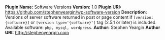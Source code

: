 **Plugin Name:** Software Versions
**Version:** 1.0
**Plugin URI:** https://github.com/stephenyeargin/wp-software-version
**Description:** Versions of server software returned in post or page content if <code>[version:{software}]</code> or <code>[version&nbsp;type='{software}']</code> tag (2.5.1 or later) is included. Available software: <code>php, mysql, wordpress</code>.
**Author:** Stephen Yeargin
**Author URI:** http://stephenyeargin.com